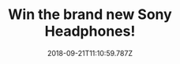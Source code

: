 ---
campaign-uuid: "c-1ff4aee6-2843-424f-aad9-d727689a1d02"
type: "Preview"
category: "Gifts"
date: "2018-09-21T11:10:59.787Z"
end-date: "2018-10-21T23:59:00.000Z"
disable-form: false
is_promoted: false
has_entry_page: true
title: "Win the brand new Sony Headphones!"
competition-description: "<p>We have the pure sound for music lovers, YES! you have\
  \ heard right: we are giving away the brand new Sony MDR-ZX110 Headphones to one\
  \ of our lucky readers to win! </p>\r\n<p>If this giveaway sounds as good as the\
  \ music you will be hearing through this headphones… click below for a chance to\
  \ win!</p>"
hero-header: "Win the brand new Sony Headphones!"
terms-confirmation: "N/A"
banner-img: "https://assets.expresslyapp.com/asset-ed17ab03-7804-48cc-b63e-39abd2994ffd.jpg"
logo-left-href: "aaa.nme.com"
logo-left-image: "https://assets.expresslyapp.com/asset-c6a0c294-bd8d-41dc-a4df-7f622a974c22.jpg"
logo-left-title: "NME AAA"
bg-image-hero: "https://assets.expresslyapp.com/asset-5d4b3386-7870-4a73-aafd-7abf591bcec6.jpg"
bg-image-first: "https://assets.expresslyapp.com/asset-c149b5cd-787b-45fc-9c16-e5b489477637.jpg"
section1-content: "</p>Neodymium dynamic drivers deliver precise sound, Swivel folding\
  \ design makes travel easy, Cushioned earpads for total comfort, Wide frequency\
  \ range for clear highs and lows, Enfolding closed-back design seals in sound… and\
  \ those are some of its incredible features!</p>\r\n<p>If you can’t wait to try\
  \ this amazing headphones, think no more an enter the form below for a chance to\
  \ win them!</p>\r\n<p>Good luck!</p>"
entry-title: "Win the brand new Sony Headphones."
entry-content: "Enter the draw to win the brand new Sony Headphones by completing\
  \ the form below before 23:59 on 21st of October 2018."
has-winner: false
prize-description: "The brand new Sony Headphones."
special-conditions: "Multiple entries are allowed up to one every day.\r\nThis competition\
  \ is also available on:"
---